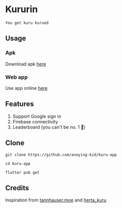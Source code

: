 # Kururin

    You got kuru kurued

## Usage

### Apk

Download apk [here](https://github.com/anoying-kid/kuru-app/releases/tag/v1.0.0)

### Web app

Use app online [here](http://kururin-e7956.web.app)

## Features

1. Support Google sign in
2. Firebase connectivity
3. Leaderboard (you can't be no. 1 😬)

## Clone

```
git clone https://github.com/anoying-kid/kuru-app
```
```
cd kuru-app
```
```
flutter pub get
```

## Credits

Inspiration from [tannhauser.moe](https://tannhauser.moe) and [herta_kuru](https://duiqt.github.io/herta_kuru/)